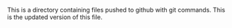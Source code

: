This is a directory containing files pushed to github with git commands. This is the updated version of this file.
